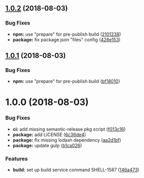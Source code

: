 ## [1.0.2](https://github.com/LabShare/services-build-cli/compare/v1.0.1...v1.0.2) (2018-08-03)


### Bug Fixes

* **npm:** use "prepare" for pre-publish build ([2101238](https://github.com/LabShare/services-build-cli/commit/2101238))
* **package:** fix package.json "files" config ([428e153](https://github.com/LabShare/services-build-cli/commit/428e153))

## [1.0.1](https://github.com/LabShare/services-build-cli/compare/v1.0.0...v1.0.1) (2018-08-03)


### Bug Fixes

* **npm:** use "prepare" for pre-publish build ([bf18010](https://github.com/LabShare/services-build-cli/commit/bf18010))

# 1.0.0 (2018-08-03)


### Bug Fixes

* **ci:** add missing semantic-release pkg script ([f013c16](https://github.com/LabShare/services-build-cli/commit/f013c16))
* **package:** add LICENSE ([6c36de4](https://github.com/LabShare/services-build-cli/commit/6c36de4))
* **package:** fix missing lodash dependency ([aa2d1bf](https://github.com/LabShare/services-build-cli/commit/aa2d1bf))
* **package:** update gulp ([b1ca026](https://github.com/LabShare/services-build-cli/commit/b1ca026))


### Features

* **build:** set up build service command SHELL-1587 ([146a473](https://github.com/LabShare/services-build-cli/commit/146a473))
